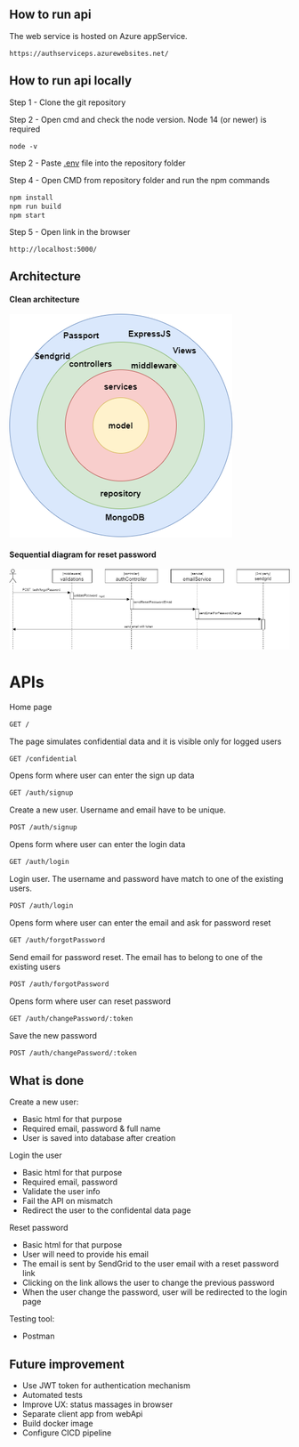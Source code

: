 ## How to run api

The web service is hosted on Azure appService.
  ```
  https://authserviceps.azurewebsites.net/
  ```

## How to run api locally

Step 1 - Clone the git repository

Step 2 - Open cmd and check the node version. Node 14 (or newer) is required
  ```
  node -v
  ```

Step 2 - Paste [.env](https://drive.google.com/drive/folders/1FUgprbfIlTmGLC1suaLDq31dvTww-m61?usp=sharing) file into the repository folder

Step 4 - Open CMD from repository folder and run the npm commands
  ```
  npm install
  npm run build
  npm start
  ```
Step 5 - Open link in the browser
  ```
  http://localhost:5000/
  ```
  
## Architecture

#### Clean architecture

![alt text](https://github.com/zcavic/AuthenticationService/blob/main/documentation/AuthServicePS-Arch.png?raw=true)

#### Sequential diagram for reset password

![alt text](https://github.com/zcavic/AuthenticationService/blob/main/documentation/AuthServicePS-Seq.png?raw=true)

# APIs

Home page

```bash
GET /
```

The page simulates confidential data and it is visible only for logged users

```bash
GET /confidential
```

Opens form where user can enter the sign up data 

```bash
GET /auth/signup
```

Create a new user. Username and email have to be unique.

```bash
POST /auth/signup
```

Opens form where user can enter the login data 

```bash
GET /auth/login
```

Login user. The username and password have match to one of the existing users.

```bash
POST /auth/login
```

Opens form where user can enter the email and ask for password reset 

```bash
GET /auth/forgotPassword
```

Send email for password reset. The email has to belong to one of the existing users

```bash
POST /auth/forgotPassword
```

Opens form where user can reset password

```bash
GET /auth/changePassword/:token
```

Save the new password

```bash
POST /auth/changePassword/:token
```

## What is done

Create a new user:
 - Basic html for that purpose
 - Required email, password & full name
 - User is saved into database after creation

Login the user
 - Basic html for that purpose
 - Required email, password
 - Validate the user info
 - Fail the API on mismatch
 - Redirect the user to the confidental data page
 
 Reset password
  - Basic html for that purpose
  - User will need to provide his email
  - The email is sent by SendGrid to the user email with a reset password link 
  - Clicking on the link allows the user to change the previous password
  - When the user change the password, user will be redirected to the login page

Testing tool:
  - Postman
 
## Future improvement

- Use JWT token for authentication mechanism
- Automated tests
- Improve UX: status massages in browser
- Separate client app from webApi
- Build docker image
- Configure CICD pipeline
